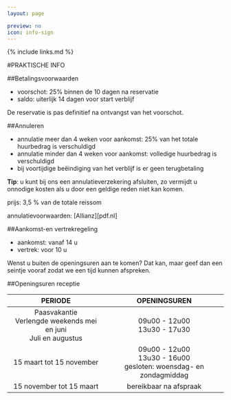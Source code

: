 ```yaml
---
layout: page

preview: no
icon: info-sign
---
```


{% include links.md %}

#PRAKTISCHE INFO

##Betalingsvoorwaarden
- voorschot: 25% binnen de 10 dagen na reservatie
- saldo: uiterlijk 14 dagen voor start verblijf

De reservatie is pas definitief na ontvangst van het voorschot.

##Annuleren
- annulatie meer dan 4 weken voor aankomst: 25% van het totale huurbedrag is verschuldigd
- annulatie minder dan 4 weken voor aankomst: volledige huurbedrag is verschuldigd
- bij voortijdige beëindiging van het verblijf is er geen terugbetaling

**Tip**: u kunt bij ons een annulatieverzekering afsluiten, zo vermijdt u onnodige kosten als u door een geldige reden niet kan komen.

prijs: 3,5 % van de totale reissom

annulatievoorwaarden: [Allianz][pdf.nl]


##Aankomst-en vertrekregeling
- aankomst: vanaf 14 u 
- vertrek: voor 10 u

Wenst u buiten de openingsuren aan te komen? Dat kan, maar geef dan een seintje vooraf zodat we een tijd kunnen afspreken.

##Openingsuren receptie

PERIODE                         | OPENINGSUREN       | 
:------------------------------:|:-----------:|
Paasvakantie<br>Verlengde weekends mei en juni<br>Juli en augustus               |09u00 - 12u00<br>13u30 - 17u30
15 maart tot 15 november        |09u00 - 12u00<br>13u30 - 16u00<br>gesloten: woensdag- en zondagmiddag
15 november tot 15 maart        |bereikbaar na afspraak                     
                             
